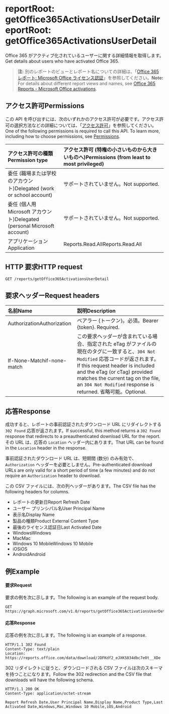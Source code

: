 # <a name="reportroot-getoffice365activationsuserdetail"></a><span data-ttu-id="57d1c-101">reportRoot: getOffice365ActivationsUserDetail</span><span class="sxs-lookup"><span data-stu-id="57d1c-101">reportRoot: getOffice365ActivationsUserDetail</span></span>

<span data-ttu-id="57d1c-102">Office 365 がアクティブ化されているユーザーに関する詳細情報を取得します。</span><span class="sxs-lookup"><span data-stu-id="57d1c-102">Get details about users who have activated Office 365.</span></span>

> <span data-ttu-id="57d1c-103">**注:** 別のレポートのビューとレポート名についての詳細は、「[Office 365 レポート: Microsoft Office ライセンス認証]((https://support.office.com/client/Office-activations-87c24ae2-82e0-4d1e-be01-c3bcc3f18c60))」を参照してください。</span><span class="sxs-lookup"><span data-stu-id="57d1c-103">**Note:** For details about different report views and names, see [Office 365 Reports - Microsoft Office activations]((https://support.office.com/client/Office-activations-87c24ae2-82e0-4d1e-be01-c3bcc3f18c60)).</span></span>

## <a name="permissions"></a><span data-ttu-id="57d1c-104">アクセス許可</span><span class="sxs-lookup"><span data-stu-id="57d1c-104">Permissions</span></span>

<span data-ttu-id="57d1c-p101">この API を呼び出すには、次のいずれかのアクセス許可が必要です。アクセス許可の選択方法などの詳細については、「[アクセス許可](../../../concepts/permissions_reference.md)」を参照してください。</span><span class="sxs-lookup"><span data-stu-id="57d1c-p101">One of the following permissions is required to call this API. To learn more, including how to choose permissions, see [Permissions](../../../concepts/permissions_reference.md).</span></span>

| <span data-ttu-id="57d1c-107">アクセス許可の種類</span><span class="sxs-lookup"><span data-stu-id="57d1c-107">Permission type</span></span>                        | <span data-ttu-id="57d1c-108">アクセス許可 (特権の小さいものから大きいものへ)</span><span class="sxs-lookup"><span data-stu-id="57d1c-108">Permissions (from least to most privileged)</span></span> |
| :------------------------------------- | :--------------------------------------- |
| <span data-ttu-id="57d1c-109">委任 (職場または学校のアカウント)</span><span class="sxs-lookup"><span data-stu-id="57d1c-109">Delegated (work or school account)</span></span>     | <span data-ttu-id="57d1c-110">サポートされていません。</span><span class="sxs-lookup"><span data-stu-id="57d1c-110">Not supported.</span></span>                           |
| <span data-ttu-id="57d1c-111">委任 (個人用 Microsoft アカウント)</span><span class="sxs-lookup"><span data-stu-id="57d1c-111">Delegated (personal Microsoft account)</span></span> | <span data-ttu-id="57d1c-112">サポートされていません。</span><span class="sxs-lookup"><span data-stu-id="57d1c-112">Not supported.</span></span>                           |
| <span data-ttu-id="57d1c-113">アプリケーション</span><span class="sxs-lookup"><span data-stu-id="57d1c-113">Application</span></span>                            | <span data-ttu-id="57d1c-114">Reports.Read.All</span><span class="sxs-lookup"><span data-stu-id="57d1c-114">Reports.Read.All</span></span>                         |

## <a name="http-request"></a><span data-ttu-id="57d1c-115">HTTP 要求</span><span class="sxs-lookup"><span data-stu-id="57d1c-115">HTTP request</span></span>

<!-- { "blockType": "ignored" } --> 

```http
GET /reports/getOffice365ActivationsUserDetail
```

## <a name="request-headers"></a><span data-ttu-id="57d1c-116">要求ヘッダー</span><span class="sxs-lookup"><span data-stu-id="57d1c-116">Request headers</span></span>

| <span data-ttu-id="57d1c-117">名前</span><span class="sxs-lookup"><span data-stu-id="57d1c-117">Name</span></span>          | <span data-ttu-id="57d1c-118">説明</span><span class="sxs-lookup"><span data-stu-id="57d1c-118">Description</span></span>                              |
| :------------ | :--------------------------------------- |
| <span data-ttu-id="57d1c-119">Authorization</span><span class="sxs-lookup"><span data-stu-id="57d1c-119">Authorization</span></span> | <span data-ttu-id="57d1c-p102">ベアラー {トークン}。必須。</span><span class="sxs-lookup"><span data-stu-id="57d1c-p102">Bearer {token}. Required.</span></span>                |
| <span data-ttu-id="57d1c-122">If-None-Match</span><span class="sxs-lookup"><span data-stu-id="57d1c-122">if-none-match</span></span> | <span data-ttu-id="57d1c-123">この要求ヘッダーが含まれている場合、指定された eTag がファイルの現在のタグに一致すると、`304 Not Modified` 応答コードが返されます。</span><span class="sxs-lookup"><span data-stu-id="57d1c-123">If this request header is included and the eTag (or cTag) provided matches the current tag on the file, an `304 Not Modified` response is returned.</span></span> <span data-ttu-id="57d1c-124">省略可能。</span><span class="sxs-lookup"><span data-stu-id="57d1c-124">Optional.</span></span> |

## <a name="response"></a><span data-ttu-id="57d1c-125">応答</span><span class="sxs-lookup"><span data-stu-id="57d1c-125">Response</span></span>

<span data-ttu-id="57d1c-126">成功すると、レポートの事前認証されたダウンロード URL にリダイレクトする `302 Found` 応答が返されます。</span><span class="sxs-lookup"><span data-stu-id="57d1c-126">If successful, this method returns a `302 Found` response that redirects to a preauthenticated download URL for the report.</span></span> <span data-ttu-id="57d1c-127">その URL は、応答の `Location` ヘッダー内にあります。</span><span class="sxs-lookup"><span data-stu-id="57d1c-127">That URL can be found in the `Location` header in the response.</span></span>

<span data-ttu-id="57d1c-128">事前認証されたダウンロード URL は、短期間 (数分) のみ有効で、`Authorization` ヘッダーを必要としません。</span><span class="sxs-lookup"><span data-stu-id="57d1c-128">Pre-authenticated download URLs are only valid for a short period of time (a few minutes) and do not require an `Authorization` header to download.</span></span>

<span data-ttu-id="57d1c-129">この CSV ファイルには、次の列ヘッダーがあります。</span><span class="sxs-lookup"><span data-stu-id="57d1c-129">The CSV file has the following headers for columns.</span></span>

- <span data-ttu-id="57d1c-130">レポートの更新日</span><span class="sxs-lookup"><span data-stu-id="57d1c-130">Report Refresh Date</span></span>
- <span data-ttu-id="57d1c-131">ユーザー プリンシパル名</span><span class="sxs-lookup"><span data-stu-id="57d1c-131">User Principal Name</span></span>
- <span data-ttu-id="57d1c-132">表示名</span><span class="sxs-lookup"><span data-stu-id="57d1c-132">Display Name</span></span>
- <span data-ttu-id="57d1c-133">製品の種類</span><span class="sxs-lookup"><span data-stu-id="57d1c-133">Product External Content Type</span></span>
- <span data-ttu-id="57d1c-134">最後のライセンス認証日</span><span class="sxs-lookup"><span data-stu-id="57d1c-134">Last Activated Date</span></span>
- <span data-ttu-id="57d1c-135">Windows</span><span class="sxs-lookup"><span data-stu-id="57d1c-135">Windows</span></span>
- <span data-ttu-id="57d1c-136">Mac</span><span class="sxs-lookup"><span data-stu-id="57d1c-136">Mac</span></span>
- <span data-ttu-id="57d1c-137">Windows 10 Mobile</span><span class="sxs-lookup"><span data-stu-id="57d1c-137">Windows 10 Mobile</span></span>
- <span data-ttu-id="57d1c-138">iOS</span><span class="sxs-lookup"><span data-stu-id="57d1c-138">iOS</span></span>
- <span data-ttu-id="57d1c-139">Android</span><span class="sxs-lookup"><span data-stu-id="57d1c-139">Android</span></span>

## <a name="example"></a><span data-ttu-id="57d1c-140">例</span><span class="sxs-lookup"><span data-stu-id="57d1c-140">Example</span></span>

#### <a name="request"></a><span data-ttu-id="57d1c-141">要求</span><span class="sxs-lookup"><span data-stu-id="57d1c-141">Request</span></span>

<span data-ttu-id="57d1c-142">要求の例を次に示します。</span><span class="sxs-lookup"><span data-stu-id="57d1c-142">The following is an example of the request body.</span></span>

<!-- {
  "blockType": "request",
  "name": "reportroot_getoffice365activationsuserdetail"
}-->

```http
GET https://graph.microsoft.com/v1.0/reports/getOffice365ActivationsUserDetail
```

#### <a name="response"></a><span data-ttu-id="57d1c-143">応答</span><span class="sxs-lookup"><span data-stu-id="57d1c-143">Response</span></span>

<span data-ttu-id="57d1c-144">応答の例を次に示します。</span><span class="sxs-lookup"><span data-stu-id="57d1c-144">The following is an example of a response.</span></span>

<!-- { "blockType": "ignored" } --> 

```http
HTTP/1.1 302 Found
Content-Type: text/plain
Location: https://reports.office.com/data/download/JDFKdf2_eJXKS034dbc7e0t__XDe
```

<span data-ttu-id="57d1c-145">302 リダイレクトに従うと、ダウンロードされる CSV ファイルは次のスキーマを持つことになります。</span><span class="sxs-lookup"><span data-stu-id="57d1c-145">Follow the 302 redirection and the CSV file that downloads will have the following schema.</span></span>

<!-- {
  "blockType": "response",
  "truncated": true,
  "@odata.type": "stream"
} -->

```http
HTTP/1.1 200 OK
Content-Type: application/octet-stream

Report Refresh Date,User Principal Name,Display Name,Product Type,Last Activated Date,Windows,Mac,Windows 10 Mobile,iOS,Android
```
